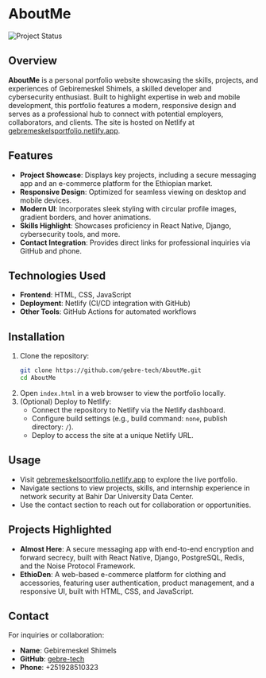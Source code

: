 # AboutMe

![Project Status](https://img.shields.io/badge/status-active-green)

## Overview

**AboutMe** is a personal portfolio website showcasing the skills, projects, and experiences of Gebiremeskel Shimels, a skilled developer and cybersecurity enthusiast. Built to highlight expertise in web and mobile development, this portfolio features a modern, responsive design and serves as a professional hub to connect with potential employers, collaborators, and clients. The site is hosted on Netlify at [gebremeskelsportfolio.netlify.app](https://gebremeskelsportfolio.netlify.app/).

## Features

- **Project Showcase**: Displays key projects, including a secure messaging app and an e-commerce platform for the Ethiopian market.
- **Responsive Design**: Optimized for seamless viewing on desktop and mobile devices.
- **Modern UI**: Incorporates sleek styling with circular profile images, gradient borders, and hover animations.
- **Skills Highlight**: Showcases proficiency in React Native, Django, cybersecurity tools, and more.
- **Contact Integration**: Provides direct links for professional inquiries via GitHub and phone.

## Technologies Used

- **Frontend**: HTML, CSS, JavaScript
- **Deployment**: Netlify (CI/CD integration with GitHub)
- **Other Tools**: GitHub Actions for automated workflows

## Installation

1. Clone the repository:
   ```bash
   git clone https://github.com/gebre-tech/AboutMe.git
   cd AboutMe
   ```
2. Open `index.html` in a web browser to view the portfolio locally.
3. (Optional) Deploy to Netlify:
   - Connect the repository to Netlify via the Netlify dashboard.
   - Configure build settings (e.g., build command: `none`, publish directory: `/`).
   - Deploy to access the site at a unique Netlify URL.

## Usage

- Visit [gebremeskelsportfolio.netlify.app](https://gebremeskelsportfolio.netlify.app/) to explore the live portfolio.
- Navigate sections to view projects, skills, and internship experience in network security at Bahir Dar University Data Center.
- Use the contact section to reach out for collaboration or opportunities.

## Projects Highlighted

- **Almost Here**: A secure messaging app with end-to-end encryption and forward secrecy, built with React Native, Django, PostgreSQL, Redis, and the Noise Protocol Framework.
- **EthioDen**: A web-based e-commerce platform for clothing and accessories, featuring user authentication, product management, and a responsive UI, built with HTML, CSS, and JavaScript.

## Contact

For inquiries or collaboration:
- **Name**: Gebiremeskel Shimels
- **GitHub**: [gebre-tech](https://github.com/gebre-tech)
- **Phone**: +251928510323
